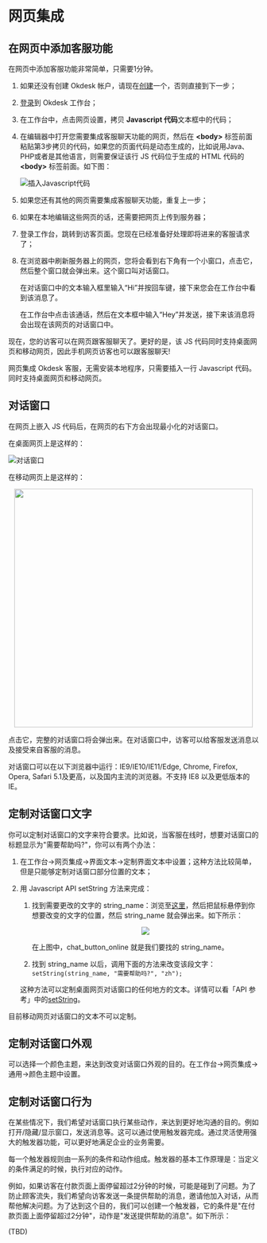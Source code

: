 # 网页集成

## 在网页中添加客服功能

在网页中添加客服功能非常简单，只需要1分钟。

1. 如果还没有创建 Okdesk 帐户，请现在<a href="https://www.okdesk.cn/register" target="_blank">创建</a>一个，否则直接到下一步；

2. [登录](https://www.okdesk.cn/login)到 Okdesk 工作台；

3. 在工作台中，点击网页设置，拷贝 **Javascript 代码**文本框中的代码；

4. 在编辑器中打开您需要集成客服聊天功能的网页，然后在 **&lt;body&gt;** 标签前面粘贴第3步拷贝的代码，如果您的页面代码是动态生成的，比如说用Java、PHP或者是其他语言，则需要保证该行 JS 代码位于生成的 HTML 代码的 **&lt;body&gt;** 标签前面。如下图：

	![插入Javascript代码](https://www.okdesk.cn/tutorial/web/img/js_added_zh.png)

5. 如果您还有其他的网页需要集成客服聊天功能，重复上一步；

6. 如果在本地编辑这些网页的话，还需要把网页上传到服务器；

7. 登录工作台，跳转到访客页面。您现在已经准备好处理即将进来的客服请求了；

8. 在浏览器中刷新服务器上的网页，您将会看到右下角有一个小窗口，点击它，然后整个窗口就会弹出来。这个窗口叫对话窗口。

	在对话窗口中的文本输入框里输入“Hi”并按回车键，接下来您会在工作台中看到该消息了。

	在工作台中点击该通话，然后在文本框中输入“Hey”并发送，接下来该消息将会出现在该网页的对话窗口中。

现在，您的访客可以在网页跟客服聊天了。更好的是，该 JS 代码同时支持桌面网页和移动网页，因此手机网页访客也可以跟客服聊天!

<aside class="tip">
网页集成 Okdesk 客服，无需安装本地程序，只需要插入一行 Javascript 代码。同时支持桌面网页和移动网页。
</aside>

## 对话窗口

在网页上嵌入 JS 代码后，在网页的右下方会出现最小化的对话窗口。

在桌面网页上是这样的：

![对话窗口](https://www.okdesk.cn/documentation/source/images/widget.png)

在移动网页上是这样的：

<p style="text-align: center;">
    <img src="https://www.okdesk.cn/documentation/source/images/widget_mobile.png" style="height: 480px;">
</p>

点击它，完整的对话窗口将会弹出来。在对话窗口中，访客可以给客服发送消息以及接受来自客服的消息。

<aside class="tip">
对话窗口可以在以下浏览器中运行：IE9/IE10/IE11/Edge, Chrome, Firefox, Opera, Safari 5.1及更高，以及国内主流的浏览器。不支持 IE8 以及更低版本的 IE。
</aside>

## 定制对话窗口文字

你可以定制对话窗口的文字来符合要求。比如说，当客服在线时，想要对话窗口的标题显示为"需要帮助吗?"，你可以有两个办法：

1. 在工作台->网页集成->界面文本->定制界面文本中设置；这种方法比较简单，但是只能够定制对话窗口部分位置的文本；

2. 用 Javascript API setString 方法来完成：

    1. 找到需要更改的文字的 string_name：浏览至[这里](https://www.okdesk.cn/?mirachat_develop_mode=on)，然后把鼠标悬停到你想要改变的文字的位置，然后 string_name 就会弹出来。如下所示：

        <p style="text-align: center;">
            <img src="https://www.okdesk.cn/documentation/source/images/widget_string.png">
        </p>

        在上图中，chat_button_online 就是我们要找的 string_name。
    2. 找到 string_name 以后，调用下面的方法来改变该段文字：
        `setString(string_name, "需要帮助吗?", "zh");`

    这种方法可以定制桌面网页对话窗口的任何地方的文本。详情可以看「API 参考」中的<a href="https://www.mirachat.com/api/zh/#setstring" target="_blank">setString</a>。

<aside class="warning">
目前移动网页对话窗口的文本不可以定制。
</aside>
        
## 定制对话窗口外观

可以选择一个颜色主题，来达到改变对话窗口外观的目的。在工作台->网页集成->通用->颜色主题中设置。

## 定制对话窗口行为

在某些情况下，我们希望对话窗口执行某些动作，来达到更好地沟通的目的。例如打开/隐藏/显示窗口，发送消息等。这可以通过使用触发器完成。通过灵活使用强大的触发器功能，可以更好地满足企业的业务需要。

每一个触发器规则由一系列的条件和动作组成。触发器的基本工作原理是：当定义的条件满足的时候，执行对应的动作。

例如，如果访客在付款页面上面停留超过2分钟的时候，可能是碰到了问题。为了防止顾客流失，我们希望向访客发送一条提供帮助的消息，邀请他加入对话，从而帮他解决问题。为了达到这个目的，我们可以创建一个触发器，它的条件是"在付款页面上面停留超过2分钟"，动作是"发送提供帮助的消息"。如下所示：

(TBD)
